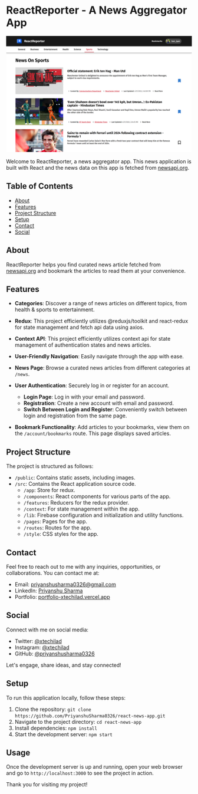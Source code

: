 # ReactReporter - A News Aggregator App

![ReactReporter Screenshot](/public/assets/desktop-siteshot.png)

Welcome to ReactReporter, a news aggregator app. This news application is built with React and the news data on this app is fetched from [newsapi.org](https://newsapi.org/).

## Table of Contents

- [About](#about)
- [Features](#features)
- [Project Structure](#project-structure)
- [Setup](#setup)
- [Contact](#contact)
- [Social](#social)

## About

ReactReporter helps you find curated news article fetched from [newsapi.org](https://newsapi.org/) and bookmark the articles to read them at your convenience.

## Features

- **Categories**: Discover a range of news articles on different topics, from health & sports to entertainment.

- **Redux**: This project efficiently utilizes @reduxjs/toolkit and react-redux for state management and fetch api data using axios.

- **Context API**: This project efficiently utilizes context api for state management of authentication states and news articles.

- **User-Friendly Navigation**: Easily navigate through the app with ease.

- **News Page**: Browse a curated news articles from different categories at `/news`.

- **User Authentication**: Securely log in or register for an account.
  - **Login Page**: Log in with your email and password.
  - **Registration**: Create a new account with email and password.
  - **Switch Between Login and Register**: Conveniently switch between login and registration from the same page.

- **Bookmark Functionality**: Add articles to your bookmarks, view them on the `/account/bookmarks` route. This page displays saved articles.

## Project Structure

The project is structured as follows:

- `/public`: Contains static assets, including images.
- `/src`: Contains the React application source code.
  - `/app`: Store for redux.
  - `/components`: React components for various parts of the app.
  - `/features`: Reducers for the redux provider.
  - `/context`: For state management within the app.
  - `/lib`: Firebase configuration and initialization and utility functions.
  - `/pages`: Pages for the app.
  - `/routes`: Routes for the app.
  - `/style`: CSS styles for the app.
 
## Contact

Feel free to reach out to me with any inquiries, opportunities, or collaborations. You can contact me at:

- Email: [priyanshusharma0326@gmail.com](mailto:priyanshusharma0326@gmail.com)
- LinkedIn: [Priyanshu Sharma](https://www.linkedin.com/in/priyanshusharma0326)
- Portfolio: [portfolio-xtechilad.vercel.app](https://portfolio-xtechilad.vercel.app/)

## Social

Connect with me on social media:

- Twitter: [@xtechilad](https://twitter.com/xtechilad)
- Instagram: [@xtechilad](https://www.instagram.com/xtechilad)
- GitHub: [@priyanshusharma0326](https://github.com/priyanshusharma0326)

Let's engage, share ideas, and stay connected!
  
## Setup

To run this application locally, follow these steps:

1. Clone the repository: `git clone https://github.com/PriyanshuSharma0326/react-news-app.git`
2. Navigate to the project directory: `cd react-news-app`
3. Install dependencies: `npm install`
4. Start the development server: `npm start`

## Usage

Once the development server is up and running, open your web browser and go to `http://localhost:3000` to see the project in action.

Thank you for visiting my project!
